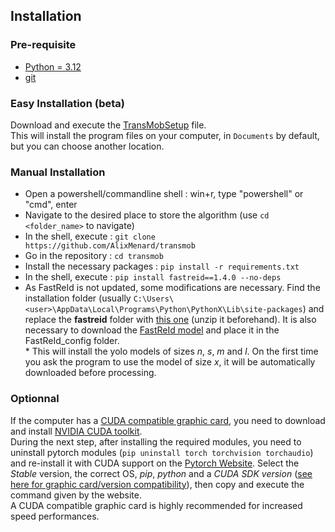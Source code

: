 ## Installation
### Pre-requisite
- [Python = 3.12](https://www.python.org/downloads/release/python-3127/)
- [git](https://git-scm.com/downloads/win)

### Easy Installation (beta)
Download and execute the [TransMobSetup](https://github.com/AlixMenard/transmob/blob/main/TransMobSetup.exe) file.\
This will install the program files on your computer, in `Documents` by default, but you can choose another location.

### Manual Installation
- Open a powershell/commandline shell : win+r, type "powershell" or "cmd", enter
- Navigate to the desired place to store the algorithm (use `cd <folder_name>` to navigate)
- In the shell, execute : `git clone https://github.com/AlixMenard/transmob`
- Go in the repository : `cd transmob`
- Install the necessary packages : `pip install -r requirements.txt`
- In the shell, execute : `pip install fastreid==1.4.0 --no-deps`
- As FastReId is not updated, some modifications are necessary. Find the installation folder (usually `C:\Users\<user>\AppData\Local\Programs\Python\PythonX\Lib\site-packages`) and replace the **fastreid** folder with [this one](https://github.com/AlixMenard/fastreid) (unzip it beforehand). It is also necessary to download the [FastReId model](../README.md#FastReId) and place it in the FastReId_config folder. \
\* This will install the yolo models of sizes *n*, *s*, *m* and *l*. On the first time you ask the program to use the model of size *x*, it will be automatically downloaded before processing.

### Optionnal
If the computer has a [CUDA compatible graphic card](https://en.wikipedia.org/wiki/CUDA#GPUs_supported), you need to download and install [NVIDIA CUDA toolkit](https://developer.nvidia.com/cuda-downloads).\
During the next step, after installing the required modules, you need to uninstall pytorch modules (`pip uninstall torch torchvision torchaudio`) and re-install it with CUDA support on the [Pytorch Website](https://pytorch.org/get-started/locally/). Select the *Stable* version, the correct OS, *pip*, *python* and a *CUDA SDK version* ([see here for graphic card/version compatibility](https://en.wikipedia.org/wiki/CUDA#GPUs_supported)), then copy and execute the command given by the website.\
A CUDA compatible graphic card is highly recommended for increased speed performances.

